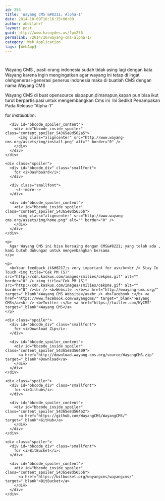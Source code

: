 ```yaml
---
id: 256
title: 'Wayang CMS &#8211; Alpha-1'
date: 2014-10-09T10:16:15+00:00
author: abdilahrf
layout: post
guid: http://www.hasnydes.us/?p=256
permalink: /2014/10/wayang-cms-alpha-1/
category: Web Application
tags: [WebApp]
---
```

<img class="aligncenter" src="http://www.wayang-cms.org/assets/img/wayang.png" alt="" border="0" />
  
 <img title="Hot News" src="http://cdn.kaskus.com/images/smilies/hotnews.gif" alt="" border="0" /><img title="Hot News" src="http://cdn.kaskus.com/images/smilies/hotnews.gif" alt="" border="0" />

Wayang CMS , pasti orang indonesia sudah tidak asing lagi dengan kata Wayang karena ingin mengingatkan agar wayang ini tetap di ingat olehgenerasi-generasi penerus indonesia maka di buatlah CMS dengan nama Wayang CMS

Wayang CMS di buat opensource siapapun,dimanapun,kapan pun bisa ikut turut berpartisipasi untuk mengembangkan Cms ini <img title="Salaman" src="http://cdn.kaskus.com/images/smilies/lebaran03.gif" alt="" border="0" /> Ini Sedikit Penampakan Pada Release &#8220;Alpha-1&#8221;

<div class="spoiler">
  <div id="bbcode_div" class="smallfont">
    <div class="spoiler">
      <div id="bbcode_div" class="smallfont">
        for <i>Installation</i>:
      </div>
      
      <div id="bbcode_spoiler_content">
        <div id="bbcode_inside_spoiler" class="content_spoiler_54365e8d562a5">
          <img class="aligncenter" src="http://www.wayang-cms.org/assets/img/install.png" alt="" border="0" />
        </div>
      </div>
    </div>
    
    <div class="spoiler">
      <div id="bbcode_div" class="smallfont">
        for <i>Dashboard</i>:
      </div>
      
      <div class="smallfont">
         <!--more-->
      </div>
      
      <div id="bbcode_spoiler_content">
        <div id="bbcode_inside_spoiler" class="content_spoiler_54365e8d5635b">
          <img class="aligncenter" src="http://www.wayang-cms.org/assets/img/home.png" alt="" border="0" />
        </div>
      </div>
    </div>
    
    <p>
      Agar Wayang CMS ini bisa bersaing dengan CMS&#8221; yang telah ada , kami butuh dukungan untuk mengembangkan bersama
    </p>
    
    <p>
      <b>Your feedback it&#8217;s very important for us</b><br /> Stay In Touch <img title="Cek PM (S)" src="http://cdn.kaskus.com/images/smilies/cekpms.gif" alt="" border="0" /> <img title="Cek PM (S)" src="http://cdn.kaskus.com/images/smilies/cekpms.gif" alt="" border="0" /><br /> <b>Website :</b><a href="http://wwayang-cms.org/" target="_blank">Wayang CMS Website</a><br /> <b>Facebook :</b> <a href="https://www.facebook.com/wayangcms/" target="_blank">Wayang CMS</a><br /> <b>Twitter :</b> <a href="https://twitter.com/WyCMS" target="_blank">Wayang CMS</a>
    </p>
    
    <div class="spoiler">
      <div id="bbcode_div" class="smallfont">
        for <i>Download Zip</i>:
      </div>
      
      <div id="bbcode_spoiler_content">
        <div id="bbcode_inside_spoiler" class="content_spoiler_54365e8d56409">
          <a href="http://download.wayang-cms.org/source/WayangCMS.zip" target="_blank">Download</a>
        </div>
      </div>
    </div>
    
    <div class="spoiler">
      <div id="bbcode_div" class="smallfont">
        for <i>Github</i>:
      </div>
      
      <div id="bbcode_spoiler_content">
        <div id="bbcode_inside_spoiler" class="content_spoiler_54365e8d564b2">
          <a href="https://github.com/WayangCMS/WayangCMS/" target="_blank">GitHub</a>
        </div>
      </div>
    </div>
    
    <div class="spoiler">
      <div id="bbcode_div" class="smallfont">
        for <i>BitBucket</i>:
      </div>
      
      <div id="bbcode_spoiler_content">
        <div id="bbcode_inside_spoiler" class="content_spoiler_54365e8d5655b">
          <a href="https://bitbucket.org/wayangcms/wayangcms/" target="_blank">BitBucket</a>
        </div>
      </div>
    </div>
  </div>
</div>

&nbsp;